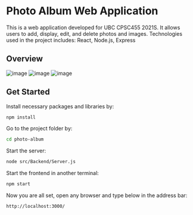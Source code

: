 # Photo Album Web Application

This is a web application developed for UBC CPSC455 2021S. It allows users to add, display, edit, and delete photos and images.
Technologies used in the project includes: React, Node.js, Express

## Overview
![image](https://user-images.githubusercontent.com/45861466/123400896-d352c000-d5d8-11eb-8361-baff66e28688.png)
![image](https://user-images.githubusercontent.com/45861466/123400507-6a6b4800-d5d8-11eb-9fb3-f41c67bd9426.png)
![image](https://user-images.githubusercontent.com/45861466/123400445-59223b80-d5d8-11eb-88c8-2cee3d4606d9.png)

## Get Started
Install necessary packages and libraries by:
```sh
npm install
```
Go to the project folder by:
```sh
cd photo-album
```
Start the server:
```sh
node src/Backend/Server.js
```
Start the frontend in another terminal:
```sh
npm start
```
Now you are all set, open any browser and type below in the address bar:
```sh
http://localhost:3000/
```

